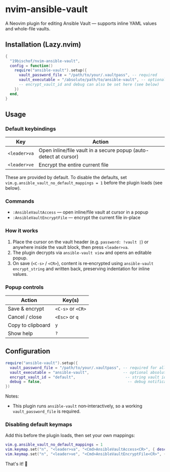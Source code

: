 # nvim-ansible-vault

A Neovim plugin for editing Ansible Vault — supports inline YAML values and whole-file vaults.

## Installation (Lazy.nvim)

```lua
{
  "19bischof/nvim-ansible-vault",
  config = function()
    require("ansible-vault").setup({
      vault_password_file = "/path/to/your/.vaultpass", -- required
      vault_executable = "/absolute/path/to/ansible-vault", -- optional, defaults to "ansible-vault"
      -- encrypt_vault_id and debug can also be set here (see below)
    })
  end,
}
```

## Usage

### Default keybindings
| Key | Action |
|-----|--------|
| `<leader>va` | Open inline/file vault in a secure popup (auto-detect at cursor) |
| `<leader>ve` | Encrypt the entire current file |

These are provided by default. To disable the defaults, set `vim.g.ansible_vault_no_default_mappings = 1` before the plugin loads (see below).

### Commands
- `:AnsibleVaultAccess` — open inline/file vault at cursor in a popup
- `:AnsibleVaultEncryptFile` — encrypt the current file in-place

### How it works
1. Place the cursor on the vault header (e.g. `password: !vault |`) or anywhere inside the vault block, then press `<leader>va`.
2. The plugin decrypts via `ansible-vault view` and opens an editable popup.
3. On save (`<C-s>` / `<CR>`), content is re‑encrypted using `ansible-vault encrypt_string` and written back, preserving indentation for inline values.

### Popup controls
| Action                | Key(s)                |
|-----------------------|-----------------------|
| Save & encrypt        | `<C-s>` or `<CR>`     |
| Cancel / close        | `<Esc>` or `q`        |
| Copy to clipboard     | `y`                   |
| Show help             | `?`                   |

## Configuration

```lua
require("ansible-vault").setup({
  vault_password_file = "/path/to/your/.vaultpass", -- required for all operations
  vault_executable = "ansible-vault",               -- optional absolute path; defaults to this name
  encrypt_vault_id = "default",                      -- string vault id stamped into headers (used with encrypt_string)
  debug = false,                                      -- debug notifications (metadata only)
})
```

Notes:
- This plugin runs `ansible-vault` non‑interactively, so a working `vault_password_file` is required.

### Disabling default keymaps
Add this before the plugin loads, then set your own mappings:

```lua
vim.g.ansible_vault_no_default_mappings = 1
vim.keymap.set("n", "<leader>va", "<Cmd>AnsibleVaultAccess<CR>", { desc = "Ansible Vault: access at cursor" })
vim.keymap.set("n", "<leader>ve", "<Cmd>AnsibleVaultEncryptFile<CR>", { desc = "Ansible Vault: encrypt file" })
```


That's it! 🔐